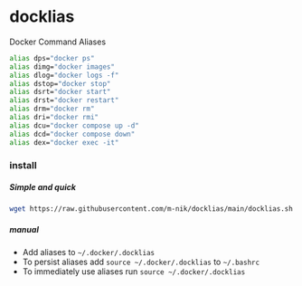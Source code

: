 # docklias
Docker Command Aliases



```sh
alias dps="docker ps"
alias dimg="docker images"
alias dlog="docker logs -f"
alias dstop="docker stop"
alias dsrt="docker start"
alias drst="docker restart"
alias drm="docker rm"
alias dri="docker rmi"
alias dcu="docker compose up -d"
alias dcd="docker compose down"
alias dex="docker exec -it"
```

### install
##### Simple and quick
```sh
wget https://raw.githubusercontent.com/m-nik/docklias/main/docklias.sh 2>/dev/null && sh docklias.sh && source ~/.docker/.docklias && source ~/.docker/.docklias_completion
```
##### manual
- Add aliases to `~/.docker/.docklias`
- To persist aliases add `source ~/.docker/.docklias` to `~/.bashrc`
- To immediately use aliases run `source ~/.docker/.docklias`
